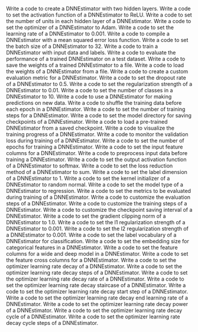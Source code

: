Write a code to create a DNNEstimator with two hidden layers.
Write a code to set the activation function of a DNNEstimator to ReLU.
Write a code to set the number of units in each hidden layer of a DNNEstimator.
Write a code to set the optimizer of a DNNEstimator to Adam.
Write a code to set the learning rate of a DNNEstimator to 0.001.
Write a code to compile a DNNEstimator with a mean squared error loss function.
Write a code to set the batch size of a DNNEstimator to 32.
Write a code to train a DNNEstimator with input data and labels.
Write a code to evaluate the performance of a trained DNNEstimator on a test dataset.
Write a code to save the weights of a trained DNNEstimator to a file.
Write a code to load the weights of a DNNEstimator from a file.
Write a code to create a custom evaluation metric for a DNNEstimator.
Write a code to set the dropout rate of a DNNEstimator to 0.5.
Write a code to set the regularization strength of a DNNEstimator to 0.01.
Write a code to set the number of classes in a DNNEstimator to 10.
Write a code to use a DNNEstimator for making predictions on new data.
Write a code to shuffle the training data before each epoch in a DNNEstimator.
Write a code to set the number of training steps for a DNNEstimator.
Write a code to set the model directory for saving checkpoints of a DNNEstimator.
Write a code to load a pre-trained DNNEstimator from a saved checkpoint.
Write a code to visualize the training progress of a DNNEstimator.
Write a code to monitor the validation loss during training of a DNNEstimator.
Write a code to set the number of epochs for training a DNNEstimator.
Write a code to set the input feature columns for a DNNEstimator.
Write a code to preprocess input data before training a DNNEstimator.
Write a code to set the output activation function of a DNNEstimator to softmax.
Write a code to set the loss reduction method of a DNNEstimator to sum.
Write a code to set the label dimension of a DNNEstimator to 1.
Write a code to set the kernel initializer of a DNNEstimator to random normal.
Write a code to set the model type of a DNNEstimator to regression.
Write a code to set the metrics to be evaluated during training of a DNNEstimator.
Write a code to customize the evaluation steps of a DNNEstimator.
Write a code to customize the training steps of a DNNEstimator.
Write a code to customize the checkpoint saving interval of a DNNEstimator.
Write a code to set the gradient clipping norm of a DNNEstimator to 1.0.
Write a code to set the l1 regularization strength of a DNNEstimator to 0.001.
Write a code to set the l2 regularization strength of a DNNEstimator to 0.001.
Write a code to set the label vocabulary of a DNNEstimator for classification.
Write a code to set the embedding size for categorical features in a DNNEstimator.
Write a code to set the feature columns for a wide and deep model in a DNNEstimator.
Write a code to set the feature cross columns for a DNNEstimator.
Write a code to set the optimizer learning rate decay of a DNNEstimator.
Write a code to set the optimizer learning rate decay steps of a DNNEstimator.
Write a code to set the optimizer learning rate decay rate of a DNNEstimator.
Write a code to set the optimizer learning rate decay staircase of a DNNEstimator.
Write a code to set the optimizer learning rate decay start step of a DNNEstimator.
Write a code to set the optimizer learning rate decay end learning rate of a DNNEstimator.
Write a code to set the optimizer learning rate decay power of a DNNEstimator.
Write a code to set the optimizer learning rate decay cycle of a DNNEstimator.
Write a code to set the optimizer learning rate decay cycle steps of a DNNEstimator.